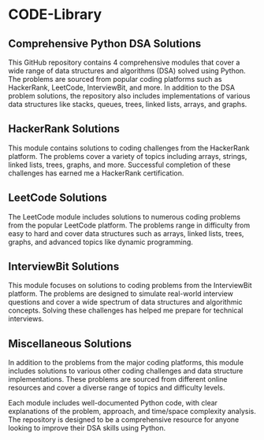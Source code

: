 # CODE-Library
## Comprehensive Python DSA Solutions
This GitHub repository contains 4 comprehensive modules that cover a wide range of data structures and algorithms (DSA) solved using Python. The problems are sourced from popular coding platforms such as HackerRank, LeetCode, InterviewBit, and more. In addition to the DSA problem solutions, the repository also includes implementations of various data structures like stacks, queues, trees, linked lists, arrays, and graphs.

## HackerRank Solutions
This module contains solutions to coding challenges from the HackerRank platform. The problems cover a variety of topics including arrays, strings, linked lists, trees, graphs, and more. Successful completion of these challenges has earned me a HackerRank certification.

## LeetCode Solutions
The LeetCode module includes solutions to numerous coding problems from the popular LeetCode platform. The problems range in difficulty from easy to hard and cover data structures such as arrays, linked lists, trees, graphs, and advanced topics like dynamic programming.

## InterviewBit Solutions
This module focuses on solutions to coding problems from the InterviewBit platform. The problems are designed to simulate real-world interview questions and cover a wide spectrum of data structures and algorithmic concepts. Solving these challenges has helped me prepare for technical interviews.

## Miscellaneous Solutions
In addition to the problems from the major coding platforms, this module includes solutions to various other coding challenges and data structure implementations. These problems are sourced from different online resources and cover a diverse range of topics and difficulty levels.

Each module includes well-documented Python code, with clear explanations of the problem, approach, and time/space complexity analysis. The repository is designed to be a comprehensive resource for anyone looking to improve their DSA skills using Python.
